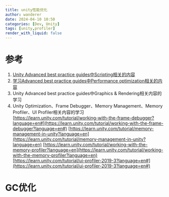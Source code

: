 ```yaml
---
title: unity性能优化
author: wanderer
date: 2024-04-10 10:50
categories: [Dev, Unity]
tags: [unity,profiler]
render_with_liquid: false
---
```


# 参考

1. [Unity Advanced best practice guides中Scripting相关的内容](https://docs.unity3d.com/2021.3/Documentation/Manual/best-practice-guides.html)
2. [学习Advanced best practice guides中Performance optimization相关的内容](https://learn.unity.com/tutorial/introduction-to-optimization-in-unity?language=en#)
3. Unity Advanced best practice guides中Graphics & Rendering相关内容的学习
4. Unity Optimization、Frame Debugger、Memory Management、Memory Profiler、UI Profiler相关内容的学习
    [https://learn.unity.com/tutorial/working-with-the-frame-debugger?language=en#](https://learn.unity.com/tutorial/working-with-the-frame-debugger?language=en#)
    [https://learn.unity.com/tutorial/memory-management-in-unity?language=en](https://learn.unity.com/tutorial/memory-management-in-unity?language=en)
    [https://learn.unity.com/tutorial/working-with-the-memory-profiler?language=en](https://learn.unity.com/tutorial/working-with-the-memory-profiler?language=en)
    [https://learn.unity.com/tutorial/ui-profiler-2019-3?language=en#](https://learn.unity.com/tutorial/ui-profiler-2019-3?language=en#)



# GC优化




